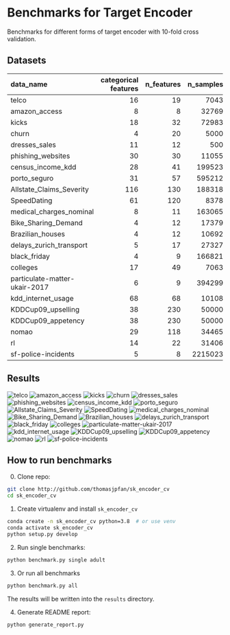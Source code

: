 # Benchmarks for Target Encoder

Benchmarks for different forms of target encoder with 10-fold cross validation.

## Datasets

| data_name                     |   categorical features |   n_features |   n_samples | is_classification   | openml_url                     |
|:------------------------------|-----------------------:|-------------:|------------:|:--------------------|:-------------------------------|
| telco                         |                     16 |           19 |        7043 | True                | https://www.openml.org/d/42178 |
| amazon_access                 |                      8 |            8 |       32769 | True                | https://www.openml.org/d/4135  |
| kicks                         |                     18 |           32 |       72983 | True                | https://www.openml.org/d/41162 |
| churn                         |                      4 |           20 |        5000 | True                | https://www.openml.org/d/40701 |
| dresses_sales                 |                     11 |           12 |         500 | True                | https://www.openml.org/d/23381 |
| phishing_websites             |                     30 |           30 |       11055 | True                | https://www.openml.org/d/4534  |
| census_income_kdd             |                     28 |           41 |      199523 | True                | https://www.openml.org/d/42750 |
| porto_seguro                  |                     31 |           57 |      595212 | True                | https://www.openml.org/d/42742 |
| Allstate_Claims_Severity      |                    116 |          130 |      188318 | False               | https://www.openml.org/d/42571 |
| SpeedDating                   |                     61 |          120 |        8378 | True                | https://www.openml.org/d/40536 |
| medical_charges_nominal       |                      8 |           11 |      163065 | False               | https://www.openml.org/d/42559 |
| Bike_Sharing_Demand           |                      4 |           12 |       17379 | False               | https://www.openml.org/d/42712 |
| Brazilian_houses              |                      4 |           12 |       10692 | False               | https://www.openml.org/d/42688 |
| delays_zurich_transport       |                      5 |           17 |       27327 | False               | https://www.openml.org/d/42495 |
| black_friday                  |                      4 |            9 |      166821 | False               | https://www.openml.org/d/41540 |
| colleges                      |                     17 |           49 |        7063 | False               | https://www.openml.org/d/42159 |
| particulate-matter-ukair-2017 |                      6 |            9 |      394299 | False               | https://www.openml.org/d/42207 |
| kdd_internet_usage            |                     68 |           68 |       10108 | True                | https://www.openml.org/d/981   |
| KDDCup09_upselling            |                     38 |          230 |       50000 | True                | https://www.openml.org/d/1114  |
| KDDCup09_appetency            |                     38 |          230 |       50000 | True                | https://www.openml.org/d/1111  |
| nomao                         |                     29 |          118 |       34465 | True                | https://www.openml.org/d/1486  |
| rl                            |                     14 |           22 |       31406 | True                | https://www.openml.org/d/41160 |
| sf-police-incidents           |                      5 |            8 |     2215023 | True                | https://www.openml.org/d/42732 |

## Results

![telco](figures/telco.png)
![amazon_access](figures/amazon_access.png)
![kicks](figures/kicks.png)
![churn](figures/churn.png)
![dresses_sales](figures/dresses_sales.png)
![phishing_websites](figures/phishing_websites.png)
![census_income_kdd](figures/census_income_kdd.png)
![porto_seguro](figures/porto_seguro.png)
![Allstate_Claims_Severity](figures/Allstate_Claims_Severity.png)
![SpeedDating](figures/SpeedDating.png)
![medical_charges_nominal](figures/medical_charges_nominal.png)
![Bike_Sharing_Demand](figures/Bike_Sharing_Demand.png)
![Brazilian_houses](figures/Brazilian_houses.png)
![delays_zurich_transport](figures/delays_zurich_transport.png)
![black_friday](figures/black_friday.png)
![colleges](figures/colleges.png)
![particulate-matter-ukair-2017](figures/particulate-matter-ukair-2017.png)
![kdd_internet_usage](figures/kdd_internet_usage.png)
![KDDCup09_upselling](figures/KDDCup09_upselling.png)
![KDDCup09_appetency](figures/KDDCup09_appetency.png)
![nomao](figures/nomao.png)
![rl](figures/rl.png)
![sf-police-incidents](figures/sf-police-incidents.png)

## How to run benchmarks

0. Clone repo:

```bash
git clone http://github.com/thomasjpfan/sk_encoder_cv
cd sk_encoder_cv
```

1. Create virtualenv and install `sk_encoder_cv`

```bash
conda create -n sk_encoder_cv python=3.8  # or use venv
conda activate sk_encoder_cv
python setup.py develop
```

2. Run single benchmarks:

```bash
python benchmark.py single adult
```

3. Or run all benchmarks

```bash
python benchmark.py all
```

The results will be written into the `results` directory.

4. Generate README report:

```bash
python generate_report.py
```
